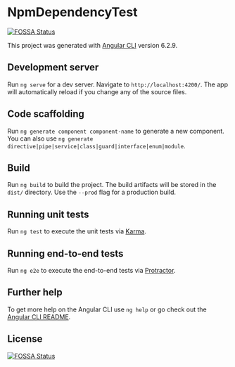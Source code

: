 # NpmDependencyTest
[![FOSSA Status](https://app.fossa.com/api/projects/git%2Bgithub.com%2Finnolab-secure-supply-chain%2Fdemo-project-npm.svg?type=shield)](https://app.fossa.com/projects/git%2Bgithub.com%2Finnolab-secure-supply-chain%2Fdemo-project-npm?ref=badge_shield)


This project was generated with [Angular CLI](https://github.com/angular/angular-cli) version 6.2.9.

## Development server

Run `ng serve` for a dev server. Navigate to `http://localhost:4200/`. The app will automatically reload if you change any of the source files.

## Code scaffolding

Run `ng generate component component-name` to generate a new component. You can also use `ng generate directive|pipe|service|class|guard|interface|enum|module`.

## Build

Run `ng build` to build the project. The build artifacts will be stored in the `dist/` directory. Use the `--prod` flag for a production build.

## Running unit tests

Run `ng test` to execute the unit tests via [Karma](https://karma-runner.github.io).

## Running end-to-end tests

Run `ng e2e` to execute the end-to-end tests via [Protractor](http://www.protractortest.org/).

## Further help

To get more help on the Angular CLI use `ng help` or go check out the [Angular CLI README](https://github.com/angular/angular-cli/blob/master/README.md).


## License
[![FOSSA Status](https://app.fossa.com/api/projects/git%2Bgithub.com%2Finnolab-secure-supply-chain%2Fdemo-project-npm.svg?type=large)](https://app.fossa.com/projects/git%2Bgithub.com%2Finnolab-secure-supply-chain%2Fdemo-project-npm?ref=badge_large)